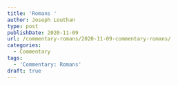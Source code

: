 ```yaml
---
title: 'Romans '
author: Joseph Louthan
type: post
publishDate: 2020-11-09
url: /commentary-romans/2020-11-09-commentary-romans/
categories:
  - Commentary
tags:
  - 'Commentary: Romans'
draft: true
---
```

